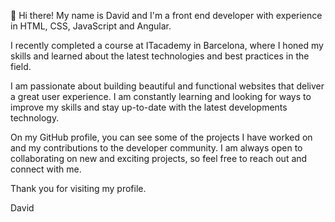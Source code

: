 👋 Hi there! My name is David and I'm a front end developer with experience in HTML, CSS, JavaScript and Angular.

I recently completed a course at ITacademy in Barcelona, where I honed my skills and learned about the latest technologies and best practices in the field.

I am passionate about building beautiful and functional websites that deliver a great user experience. I am constantly learning and looking for ways to improve my skills and stay up-to-date with the latest developments technology.

On my GitHub profile, you can see some of the projects I have worked on and my contributions to the developer community. I am always open to collaborating on new and exciting projects, so feel free to reach out and connect with me.

Thank you for visiting my profile.

David
